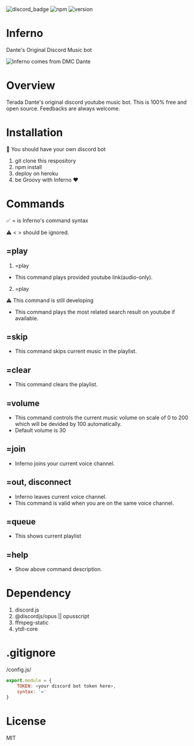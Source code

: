 ![discord_badge](https://badgen.net/badge/icon/discord?icon=discord&label)
![npm](https://badgen.net/badge/npm/v6.13.4/green)
![version](https://badgen.net/badge/version/beta/blue)

# Inferno
Dante's Original Discord Music bot

![Inferno comes from DMC Dante](https://p4.wallpaperbetter.com/wallpaper/492/428/886/dante-dmc-devil-may-cry-wallpaper-preview.jpg)

# Overview
Terada Dante's original discord youtube music bot. This is 100% free and open source. Feedbacks are always welcome.

# Installation
🔰 You should have your own discord bot
1. git clone this respository
2. npm install
3. deploy on heroku
4. be Groovy with Inferno ❤
   
# Commands


✅ = is Inferno's command syntax

⚠ < > should be ignored.

## =play
1. =play <Youtube-link>
- This command plays provided youtube link(audio-only).

2. =play <word>
   
⚠ This command is still developing
- This command plays the most related search result on youtube if available.

## =skip
- This command skips current music in the playlist.

## =clear
- This command clears the playlist.

## =volume
- This command controls the current music volume on scale of 0 to 200 which will be devided by 100 automatically.
- Default volume is 30

## =join
- Inferno joins your current voice channel. 

## =out, disconnect
- Inferno leaves current voice channel.
- This command is valid when you are on the same voice channel.

## =queue
- This shows current playlist

## =help
- Show above command description.

# Dependency
1. discord.js
2. @discordjs/opus || opusscript
3. ffmpeg-static
4. ytdl-core

# .gitignore
/config.js/

~~~javascript
export.module = {
    TOKEN: <your discord bot token here>,
    syntax: '='
}
~~~
# License 
MIT